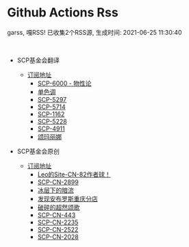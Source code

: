 # Github Actions Rss 

garss, 嘎RSS! 已收集2个RSS源, 生成时间: 2021-06-25 11:30:40

<br>

* SCP基金会翻译
  * [订阅地址](http://scp-wiki-cn.wikidot.com/feed/pages/pagename/most-recently-created-translated/category/-fragment%2C-deleted/tags/scp%2Cwanderers%2C%E6%95%85%E4%BA%8B%2Cgoi%E6%A0%BC%E5%BC%8F%2C%E8%89%BA%E6%9C%AF%E4%BD%9C%E5%93%81%2C%E4%B8%AD%E5%BF%83%2C%E6%8C%87%E5%AF%BC%2C%E6%96%87%E7%AB%A0%2C%E7%BB%84%E4%BB%B6%2C%E7%89%88%E5%BC%8F%2C%E7%AB%9E%E8%B5%9B%2C%E5%BE%85%E5%88%A0%E9%99%A4%2C%E5%BE%85%E5%88%AA%E9%99%A4%2C-%E6%8E%A9%E8%97%8F%E9%A1%B5%2C-%E5%8E%9F%E5%88%9B/order/created_at+desc/limit/15/t/Most+Recently+Created+Translated.xml)
    * [SCP-6000 - 物性论](http://scp-wiki-cn.wikidot.com/6000contestorbeeztertius) 
    * [单色调](http://scp-wiki-cn.wikidot.com/monochrome) 
    * [SCP-5297](http://scp-wiki-cn.wikidot.com/scp-5297) 
    * [SCP-5714](http://scp-wiki-cn.wikidot.com/scp-5714) 
    * [SCP-1162](http://scp-wiki-cn.wikidot.com/scp-1162) 
    * [SCP-5228](http://scp-wiki-cn.wikidot.com/scp-5228) 
    * [SCP-4911](http://scp-wiki-cn.wikidot.com/scp-4911) 
    * [颂玛丽娜](http://scp-wiki-cn.wikidot.com/wanderers:ode-to-a-marina) 


* SCP基金会原创
  * [订阅地址](http://scp-wiki-cn.wikidot.com/feed/pages/pagename/most-recently-created-cn/category/-fragment%2C-deleted/tags/scp%2Cwanderers%2C%E6%95%85%E4%BA%8B%2Cgoi%E6%A0%BC%E5%BC%8F%2C%E8%89%BA%E6%9C%AF%E4%BD%9C%E5%93%81%2C%E4%B8%AD%E5%BF%83%2C%E6%8C%87%E5%AF%BC%2C%E6%96%87%E7%AB%A0%2C%E7%BB%84%E4%BB%B6%2C%E7%89%88%E5%BC%8F%2C%E7%AB%9E%E8%B5%9B%2C%E5%BE%85%E5%88%A0%E9%99%A4%2C%E5%BE%85%E5%88%AA%E9%99%A4%2C%E9%87%8D%E5%86%99%E4%B8%AD%2C-%E6%8E%A9%E8%97%8F%E9%A1%B5%2C%2B%E5%8E%9F%E5%88%9B/order/created_at+desc/limit/15/t/Most+Recently+Created+CN.xml)
    * [Leo的Site-CN-82作者球！](http://scp-wiki-cn.wikidot.com/leo-s-artwork) 
    * [SCP-CN-2899](http://scp-wiki-cn.wikidot.com/scp-cn-2899) 
    * [冰层下的暗流](http://scp-wiki-cn.wikidot.com/halo-is-exciting) 
    * [发现安布罗斯重庆分店](http://scp-wiki-cn.wikidot.com/eating-in-chongqing) 
    * [破碎的超然颂歌](http://scp-wiki-cn.wikidot.com/an-ode-to-transcendence) 
    * [SCP-CN-443](http://scp-wiki-cn.wikidot.com/scp-cn-443) 
    * [SCP-CN-2235](http://scp-wiki-cn.wikidot.com/scp-cn-2235) 
    * [SCP-CN-2522](http://scp-wiki-cn.wikidot.com/scp-cn-2522) 
    * [SCP-CN-2028](http://scp-wiki-cn.wikidot.com/scp-cn-2028) 
